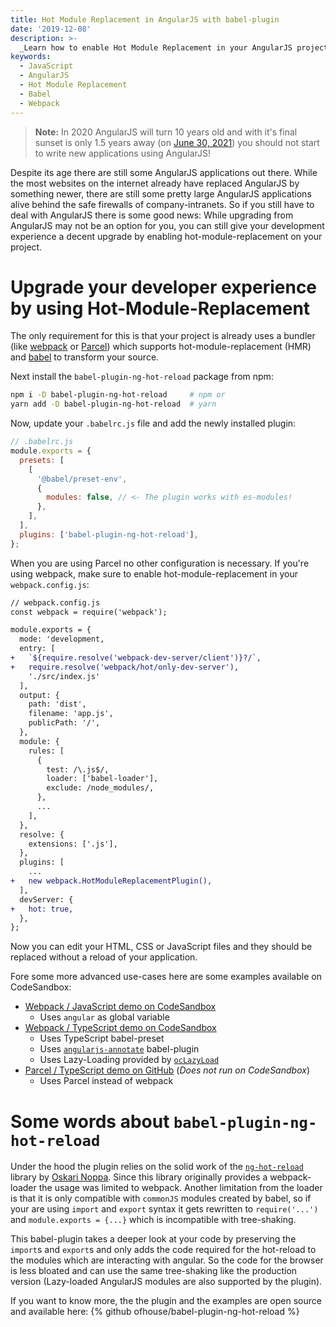 ```yaml
---
title: Hot Module Replacement in AngularJS with babel-plugin
date: '2019-12-08'
description: >-
  _Learn how to enable Hot Module Replacement in your AngularJS project. This tutorial shows you how to setup Hot Reloading with a simple Babel plugin in Webpack._
keywords:
  - JavaScript
  - AngularJS
  - Hot Module Replacement
  - Babel
  - Webpack
---
```


> **Note:**
> In 2020 AngularJS will turn 10 years old and with it's final sunset is only 1.5 years away (on [June 30, 2021](https://blog.angular.io/stable-angularjs-and-long-term-support-7e077635ee9c)) you should not start to write new applications using AngularJS!

Despite its age there are still some AngularJS applications out there.
While the most websites on the internet already have replaced AngularJS by something newer, there are still some pretty large AngularJS applications alive behind the safe firewalls of company-intranets.
So if you still have to deal with AngularJS there is some good news: While upgrading from AngularJS may not be an option for you, you can still give your development experience a decent upgrade by enabling hot-module-replacement on your project.

# Upgrade your developer experience by using Hot-Module-Replacement

The only requirement for this is that your project is already uses a bundler (like [webpack](https://webpack.js.org/) or [Parcel](https://parceljs.org/)) which supports hot-module-replacement (HMR) and [babel](https://babeljs.io/) to transform your source.

Next install the `babel-plugin-ng-hot-reload` package from npm:

```sh
npm i -D babel-plugin-ng-hot-reload     # npm or
yarn add -D babel-plugin-ng-hot-reload  # yarn
```

Now, update your `.babelrc.js` file and add the newly installed plugin:

```js
// .babelrc.js
module.exports = {
  presets: [
    [
      '@babel/preset-env',
      {
        modules: false, // <- The plugin works with es-modules!
      },
    ],
  ],
  plugins: ['babel-plugin-ng-hot-reload'],
};
```

When you are using Parcel no other configuration is necessary.
If you're using webpack, make sure to enable hot-module-replacement in your `webpack.config.js`:

```diff
// webpack.config.js
const webpack = require('webpack');

module.exports = {
  mode: 'development,
  entry: [
+   `${require.resolve('webpack-dev-server/client')}?/`,
+   require.resolve('webpack/hot/only-dev-server'),
    './src/index.js'
  ],
  output: {
    path: 'dist',
    filename: 'app.js',
    publicPath: '/',
  },
  module: {
    rules: [
      {
        test: /\.js$/,
        loader: ['babel-loader'],
        exclude: /node_modules/,
      },
      ...
    ],
  },
  resolve: {
    extensions: ['.js'],
  },
  plugins: [
    ...
+   new webpack.HotModuleReplacementPlugin(),
  ],
  devServer: {
+   hot: true,
  },
};
```

Now you can edit your HTML, CSS or JavaScript files and they should be replaced without a reload of your application.

Fore some more advanced use-cases here are some examples available on CodeSandbox:

- [Webpack / JavaScript demo on CodeSandbox ](https://codesandbox.io/s/github/ofhouse/babel-plugin-ng-hot-reload/tree/master/examples/javascript-webpack)
  - Uses `angular` as global variable
- [Webpack / TypeScript demo on CodeSandbox](https://codesandbox.io/s/github/ofhouse/babel-plugin-ng-hot-reload/tree/master/examples/typescript-webpack)
  - Uses TypeScript babel-preset
  - Uses [`angularjs-annotate`](https://github.com/schmod/babel-plugin-angularjs-annotate) babel-plugin
  - Uses Lazy-Loading provided by [`ocLazyLoad`](https://oclazyload.readme.io/)
- [Parcel / TypeScript demo on GitHub](https://github.com/ofhouse/babel-plugin-ng-hot-reload/tree/master/examples/typescript-parcel)
  (_Does not run on CodeSandbox_)
  - Uses Parcel instead of webpack

# Some words about `babel-plugin-ng-hot-reload`

Under the hood the plugin relies on the solid work of the [`ng-hot-reload`](https://github.com/noppa/ng-hot-reload) library by [Oskari Noppa](https://github.com/noppa).
Since this library originally provides a webpack-loader the usage was limited to webpack.
Another limitation from the loader is that it is only compatible with `commonJS` modules created by babel, so if your are using `import` and `export` syntax it gets rewritten to `require('...')` and `module.exports = {...}` which is incompatible with tree-shaking.

This babel-plugin takes a deeper look at your code by preserving the `import`s and `export`s and only adds the code required for the hot-reload to the modules which are interacting with angular.
So the code for the browser is less bloated and can use the same tree-shaking like the production version (Lazy-loaded AngularJS modules are also supported by the plugin).

If you want to know more, the the plugin and the examples are open source and available here:
{% github ofhouse/babel-plugin-ng-hot-reload %}
